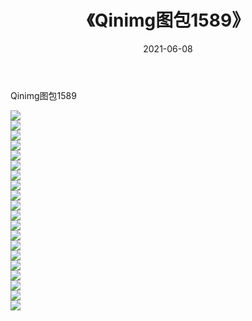 ﻿---
layout: post
title:  《Qinimg图包1589》
date:   2021-06-08
img: http://imgx.orgx.ga/Qinimg图包/Qinimg图包1589/000.jpg
categories: [美女, 清纯, 唯美]
---

Qinimg图包1589

 ![](http://imgx.orgx.ga/Qinimg图包/Qinimg图包1589/001.jpg) <br>![](http://imgx.orgx.ga/Qinimg图包/Qinimg图包1589/002.jpg) <br>![](http://imgx.orgx.ga/Qinimg图包/Qinimg图包1589/003.jpg) <br>![](http://imgx.orgx.ga/Qinimg图包/Qinimg图包1589/004.jpg) <br>![](http://imgx.orgx.ga/Qinimg图包/Qinimg图包1589/005.jpg) <br>![](http://imgx.orgx.ga/Qinimg图包/Qinimg图包1589/006.jpg) <br>![](http://imgx.orgx.ga/Qinimg图包/Qinimg图包1589/007.jpg) <br>![](http://imgx.orgx.ga/Qinimg图包/Qinimg图包1589/008.jpg) <br>![](http://imgx.orgx.ga/Qinimg图包/Qinimg图包1589/009.jpg) <br>![](http://imgx.orgx.ga/Qinimg图包/Qinimg图包1589/010.jpg) <br>![](http://imgx.orgx.ga/Qinimg图包/Qinimg图包1589/011.jpg) <br>![](http://imgx.orgx.ga/Qinimg图包/Qinimg图包1589/012.jpg) <br>![](http://imgx.orgx.ga/Qinimg图包/Qinimg图包1589/013.jpg) <br>![](http://imgx.orgx.ga/Qinimg图包/Qinimg图包1589/014.jpg) <br>![](http://imgx.orgx.ga/Qinimg图包/Qinimg图包1589/015.jpg) <br>![](http://imgx.orgx.ga/Qinimg图包/Qinimg图包1589/016.jpg) <br>![](http://imgx.orgx.ga/Qinimg图包/Qinimg图包1589/017.jpg) <br>![](http://imgx.orgx.ga/Qinimg图包/Qinimg图包1589/018.jpg) <br>![](http://imgx.orgx.ga/Qinimg图包/Qinimg图包1589/019.jpg) <br>![](http://imgx.orgx.ga/Qinimg图包/Qinimg图包1589/020.jpg) <br>
